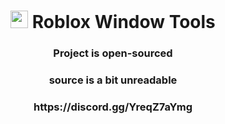 <h1 align="center"><img src="https://github.com/pizzaboxer/bloxstrap/raw/main/Images/Bloxstrap.png" width="28"/> Roblox Window Tools</h1>

<h3 align="center">Project is open-sourced</h3>

<h3 align="center">source is a bit unreadable</h3>

<h3 align="center">https://discord.gg/YreqZ7aYmg</h3>
